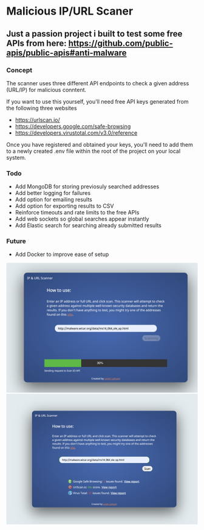 # Malicious IP/URL Scaner

## Just a passion project i built to test some free APIs from here: https://github.com/public-apis/public-apis#anti-malware

### Concept

The scanner uses three different API endpoints to check a given address (URL/IP) for malicious conntent.

If you want to use this yourself, you'll need free API keys generated from the following three websites

* https://urlscan.io/
* https://developers.google.com/safe-browsing
* https://developers.virustotal.com/v3.0/reference

Once you have registered and obtained your keys, you'll need to add them to a newly created .env file within the root of the project on your local system.

### Todo

* Add MongoDB for storing previosuly searched addresses
* Add better logging for failures
* Add option for emailing results
* Add option for exporting results to CSV
* Reinforce timeouts and rate limits to the free APIs
* Add web sockets so global searches appear instantly
* Add Elastic search for searching already submitted results

### Future

* Add Docker to improve ease of setup

![](app/Preview/search1.png)
![](app/Preview/search2.png)
